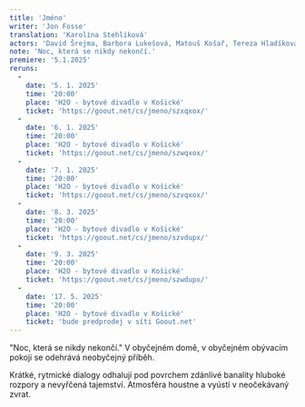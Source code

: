 ```yaml
---
title: 'Jméno'
writer: 'Jon Fosse'
translation: 'Karolína Stehlíková'
actors: 'David Šrejma, Barbora Lukešová, Matouš Košař, Tereza Hladíková, Štěpán Jan Krafka, Anna Dickmannová/Barbora Wildová'
note: 'Noc, která se nikdy nekončí.'
premiere: '5.1.2025'
reruns:
  -  
    date: '5. 1. 2025'
    time: '20:00'
    place: 'H2O - bytové divadlo v Košické'
    ticket: 'https://goout.net/cs/jmeno/szxqxox/'
  -
    date: '6. 1. 2025'
    time: '20:00'
    place: 'H2O - bytové divadlo v Košické'
    ticket: 'https://goout.net/cs/jmeno/szwqxox/'
  -
    date: '7. 1. 2025'
    time: '20:00'
    place: 'H2O - bytové divadlo v Košické'
    ticket: 'https://goout.net/cs/jmeno/szvqxox/'
  -
    date: '8. 3. 2025'
    time: '20:00'
    place: 'H2O - bytové divadlo v Košické'
    ticket: 'https://goout.net/cs/jmeno/szvdupx/'
  -
    date: '9. 3. 2025'
    time: '20:00'
    place: 'H2O - bytové divadlo v Košické'
    ticket: 'https://goout.net/cs/jmeno/szwdupx/'
  -
    date: '17. 5. 2025'
    time: '20:00'
    place: 'H2O - bytové divadlo v Košické'
    ticket: 'bude predprodej v síti Goout.net'
---
```

"Noc, která se nikdy nekončí." 
V obyčejném domě, v obyčejném obývacím pokoji se odehrává neobyčejný příběh. 

Krátké, rytmické dialogy odhalují pod povrchem zdánlivé banality hluboké rozpory a nevyřčená tajemství. Atmosféra  houstne a vyústí v neočekávaný zvrat.
